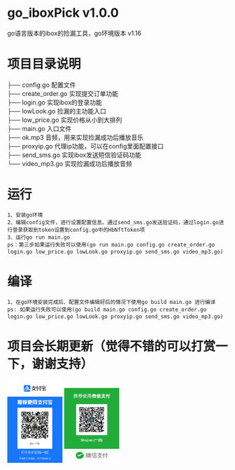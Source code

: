 # go_iboxPick v1.0.0
go语言版本的ibox的捡漏工具，go环境版本 v1.16


# 项目目录说明
├── config.go 配置文件  
├── create_order.go 实现提交订单功能  
├── login.go 实现ibox的登录功能  
├── lowLook.go 捡漏的主功能入口  
├── low_price.go 实现价格从小到大排列  
├── main.go 入口文件  
├── ok.mp3 音频，用来实现捡漏成功后播放音乐  
├── proxyip.go 代理ip功能，可以在config里面配置接口  
├── send_sms.go 实现ibox发送短信验证码功能  
└── video_mp3.go 实现捡漏成功后播放音频  

# 运行
```
1、安装go环境
2、编辑config文件，进行设置配置信息。通过send_sms.go发送验证码，通过login.go进行登录获取到token设置到config.go中的HbNftToken项
3、运行go run main.go 
ps：第三步如果运行失败可以使用(go run main.go config.go create_order.go login.go low_price.go lowLook.go proxyip.go send_sms.go video_mp3.go)
```
# 编译
```
1、在go环境安装完成后、配置文件编辑好后的情况下使用go build main.go 进行编译
ps: 如果运行失败可以使用(go build main.go config.go create_order.go login.go low_price.go lowLook.go proxyip.go send_sms.go video_mp3.go)
```

# 项目会长期更新（觉得不错的可以打赏一下，谢谢支持）

<img src="./blob/main/zfb.png" width="25%" />

<img src="./blob/main/wx.png" width="25%" />
